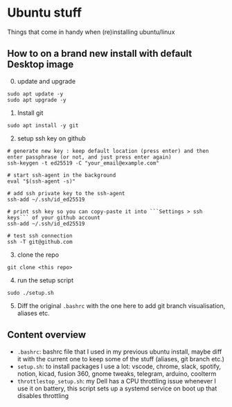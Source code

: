 # Ubuntu stuff

Things that come in handy when (re)installing ubuntu/linux


## How to on a brand new install with default Desktop image
0) update and upgrade
```shell
sudo apt update -y
sudo apt upgrade -y
```
1) Install git 
```shell
sudo apt install -y git
```
2) setup ssh key on github
```shell
# generate new key : keep default location (press enter) and then enter passphrase (or not, and just press enter again)
ssh-keygen -t ed25519 -C "your_email@example.com"

# start ssh-agent in the background
eval "$(ssh-agent -s)"

# add ssh private key to the ssh-agent
ssh-add ~/.ssh/id_ed25519

# print ssh key so you can copy-paste it into ```Settings > ssh keys``` of your github account
ssh-add ~/.ssh/id_ed25519

# test ssh connection 
ssh -T git@github.com

```
3) clone the repo
```shell
git clone <this repo>
```

4) run the setup script

```shell
sudo ./setup.sh
```

5) Diff the original ```.bashrc``` with the one here to add git branch visualisation, aliases etc. 

## Content overview
* ```.bashrc```: bashrc file that I used in my previous ubuntu install, maybe diff it with the current one to keep some of the stuff (aliases, git branch etc.)
* ```setup.sh```: to install packages I use a lot: vscode, chrome, slack, spotify, notion, kicad, fusion 360, gnome tweaks, telegram, arduino, coolterm
* ```throttlestop_setup.sh```: my Dell has a CPU throttling issue whenever I use it on battery, this script sets up a systemd service on boot up that disables throttling